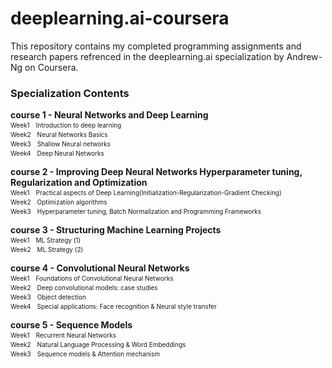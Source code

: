 # deeplearning.ai-coursera
This repository contains my completed programming assignments and research papers refrenced in the deeplearning.ai specialization by Andrew-Ng on Coursera.

### Specialization Contents
**course 1 - Neural Networks and Deep Learning**  
	<font size=1>Week1　Introduction to deep learning</font>  
  <font size=1>Week2　Neural Networks Basics</font>   
  <font size=1>Week3　Shallow Neural networks</font>   
  <font size=1>Week4　Deep Neural Networks</font>   

**course 2 - Improving Deep Neural Networks Hyperparameter tuning, Regularization and Optimization**  
  <font size=1>Week1　Practical aspects of Deep Learning(Initialization-Regularization-Gradient Checking)</font>  
  <font size=1>Week2　Optimization algorithms</font>  
  <font size=1>Week3　Hyperparameter tuning, Batch Normalization and Programming Frameworks</font> 

**course 3 - Structuring Machine Learning Projects**  
  <font size=1>Week1　ML Strategy (1)</font>  
  <font size=1>Week2　ML Strategy (2)</font>  

**course 4 - Convolutional Neural Networks**  
  <font size=1>Week1　Foundations of Convolutional Neural Networks</font>  
  <font size=1>Week2　Deep convolutional models: case studies</font>  
  <font size=1>Week3　Object detection</font>  
  <font size=1>Week4　Special applications: Face recognition & Neural style transfer</font>  
   
**course 5 - Sequence Models**  
  <font size=1>Week1　Recurrent Neural Networks</font>  
  <font size=1>Week2　Natural Language Processing & Word Embeddings</font>  
  <font size=1>Week3　Sequence models & Attention mechanism</font>
